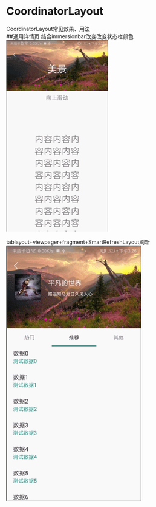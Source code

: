 # CoordinatorLayout
CoordinatorLayout常见效果、用法  
##通用详情页 结合immersionbar改变改变状态栏颜色
![image](https://github.com/leegh15/CoordinatorLayout/blob/master/image/1.gif)


tablayout+viewpager+fragment+SmartRefreshLayout刷新
![image](https://github.com/leegh15/CoordinatorLayout/blob/master/image/2.gif)
